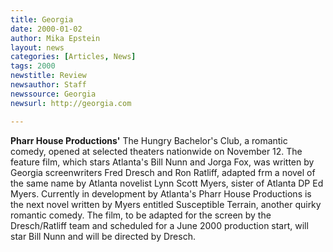 ```yaml
---
title: Georgia
date: 2000-01-02
author: Mika Epstein
layout: news
categories: [Articles, News]
tags: 2000
newstitle: Review  
newsauthor: Staff  
newssource: Georgia  
newsurl: http://georgia.com  

---
```

**Pharr House Productions'** The Hungry Bachelor's Club, a romantic comedy, opened at selected theaters nationwide on November 12. The feature film, which stars Atlanta's Bill Nunn and Jorga Fox, was written by Georgia screenwriters Fred Dresch and Ron Ratliff, adapted frm a novel of the same name by Atlanta novelist Lynn Scott Myers, sister of Atlanta DP Ed Myers. Currently in development by Atlanta's Pharr House Productions is the next novel written by Myers entitled Susceptible Terrain, another quirky romantic comedy. The film, to be adapted for the screen by the Dresch/Ratliff team and scheduled for a June 2000 production start, will star Bill Nunn and will be directed by Dresch.  
